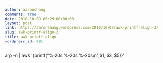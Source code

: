 ```yaml
---
author: aaronshang
comments: true
date: 2010-10-09 06:29:00+00:00
layout: post
link: https://aaronshang.wordpress.com/2010/10/09/awk-printf-align-3/
slug: awk-printf-align-3
title: awk printf align
wordpress_id: 991
---
```


  
arp -n | awk '{printf("%-20s %-20s %-20s\n",$1, $3, $5)}'  


![]()
